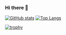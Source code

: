 ### Hi there 👋

[![GitHub stats](https://github-readme-stats.vercel.app/api?username=DaisukeMatsumoto0925)](https://github.com/DaisukeMatsumoto0925/github-readme-stats) [![Top Langs](https://github-readme-stats.vercel.app/api/top-langs/?username=DaisukeMatsumoto0925&layout=compact)](https://github.com/DaisukeMatsumoto0925/github-readme-stats)

[![trophy](https://github-profile-trophy.vercel.app/?username=DaisukeMatsumoto0925)](https://github.com/DaisukeMatsumoto0925/github-profile-trophy)
